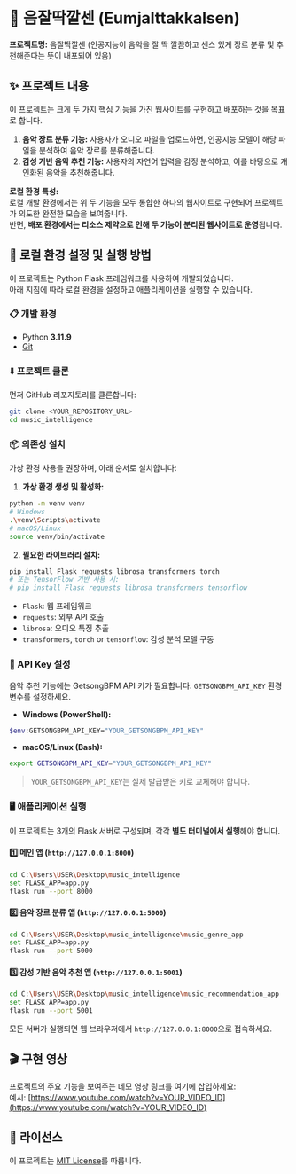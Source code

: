 # 🎵 음잘딱깔센 (Eumjalttakkalsen)

**프로젝트명:** 음잘딱깔센 (인공지능이 음악을 잘 딱 깔끔하고 센스 있게 장르 분류 및 추천해준다는 뜻이 내포되어 있음)

## ✨ 프로젝트 내용

이 프로젝트는 크게 두 가지 핵심 기능을 가진 웹사이트를 구현하고 배포하는 것을 목표로 합니다.

1. **음악 장르 분류 기능:** 사용자가 오디오 파일을 업로드하면, 인공지능 모델이 해당 파일을 분석하여 음악 장르를 분류해줍니다.  
2. **감성 기반 음악 추천 기능:** 사용자의 자연어 입력을 감정 분석하고, 이를 바탕으로 개인화된 음악을 추천해줍니다.

**로컬 환경 특성:**  
로컬 개발 환경에서는 위 두 기능을 모두 통합한 하나의 웹사이트로 구현되어 프로젝트가 의도한 완전한 모습을 보여줍니다.  
반면, **배포 환경에서는 리소스 제약으로 인해 두 기능이 분리된 웹사이트로 운영**됩니다.

## 🚀 로컬 환경 설정 및 실행 방법

이 프로젝트는 Python Flask 프레임워크를 사용하여 개발되었습니다.  
아래 지침에 따라 로컬 환경을 설정하고 애플리케이션을 실행할 수 있습니다.

### 📋 개발 환경

- Python **3.11.9**
- [Git](https://git-scm.com/downloads)

### ⬇️ 프로젝트 클론

먼저 GitHub 리포지토리를 클론합니다:

```bash
git clone <YOUR_REPOSITORY_URL>
cd music_intelligence
```

### 📦 의존성 설치

가상 환경 사용을 권장하며, 아래 순서로 설치합니다:

1. **가상 환경 생성 및 활성화:**

```bash
python -m venv venv
# Windows
.\venv\Scripts\activate
# macOS/Linux
source venv/bin/activate
```

2. **필요한 라이브러리 설치:**

```bash
pip install Flask requests librosa transformers torch
# 또는 TensorFlow 기반 사용 시:
# pip install Flask requests librosa transformers tensorflow
```

- `Flask`: 웹 프레임워크  
- `requests`: 외부 API 호출  
- `librosa`: 오디오 특징 추출  
- `transformers`, `torch` or `tensorflow`: 감성 분석 모델 구동

### 🔑 API Key 설정

음악 추천 기능에는 GetsongBPM API 키가 필요합니다. `GETSONGBPM_API_KEY` 환경 변수를 설정하세요.

- **Windows (PowerShell):**

```bash
$env:GETSONGBPM_API_KEY="YOUR_GETSONGBPM_API_KEY"
```

- **macOS/Linux (Bash):**

```bash
export GETSONGBPM_API_KEY="YOUR_GETSONGBPM_API_KEY"
```

> `YOUR_GETSONGBPM_API_KEY`는 실제 발급받은 키로 교체해야 합니다.

### 🖥️ 애플리케이션 실행

이 프로젝트는 3개의 Flask 서버로 구성되며, 각각 **별도 터미널에서 실행**해야 합니다.

#### 1️⃣ 메인 앱 (`http://127.0.0.1:8000`)

```bash
cd C:\Users\USER\Desktop\music_intelligence
set FLASK_APP=app.py
flask run --port 8000
```

#### 2️⃣ 음악 장르 분류 앱 (`http://127.0.0.1:5000`)

```bash
cd C:\Users\USER\Desktop\music_intelligence\music_genre_app
set FLASK_APP=app.py
flask run --port 5000
```

#### 3️⃣ 감성 기반 음악 추천 앱 (`http://127.0.0.1:5001`)

```bash
cd C:\Users\USER\Desktop\music_intelligence\music_recommendation_app
set FLASK_APP=app.py
flask run --port 5001
```

모든 서버가 실행되면 웹 브라우저에서 `http://127.0.0.1:8000`으로 접속하세요.

## 🎬 구현 영상

프로젝트의 주요 기능을 보여주는 데모 영상 링크를 여기에 삽입하세요:  
예시: [https://www.youtube.com/watch?v=YOUR_VIDEO_ID](https://www.youtube.com/watch?v=YOUR_VIDEO_ID)

## 📄 라이선스

이 프로젝트는 [MIT License](https://opensource.org/licenses/MIT)를 따릅니다.
